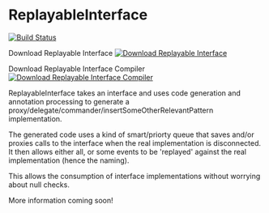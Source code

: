 # ReplayableInterface

[![Build Status](https://travis-ci.org/AniFichadia/ReplayableInterface.svg?branch=develop)](https://travis-ci.org/AniFichadia/ReplayableInterface)

Download Replayable Interface
[![Download Replayable Interface](https://api.bintray.com/packages/ani-fichadia/Maven/com.aniruddhfichadia.replayableinterface%3Areplayable-interface/images/download.svg)](https://bintray.com/ani-fichadia/Maven/com.aniruddhfichadia.replayableinterface%3Areplayable-interface/_latestVersion)

Download Replayable Interface Compiler
[![Download Replayable Interface Compiler](https://api.bintray.com/packages/ani-fichadia/Maven/com.aniruddhfichadia.replayableinterface%3Areplayable-interface-compiler/images/download.svg)](https://bintray.com/ani-fichadia/Maven/com.aniruddhfichadia.replayableinterface%3Areplayable-interface-compiler/_latestVersion)


ReplayableInterface takes an interface and uses code generation and annotation processing to generate a proxy/delegate/commander/insertSomeOtherRelevantPattern implementation.

The generated code uses a kind of smart/priorty queue that saves and/or proxies calls to the interface when the real implementation is disconnected. It then allows either all, or some events to be 'replayed' against the real implementation (hence the naming).

This allows the consumption of interface implementations without worrying about null checks.

More information coming soon!
